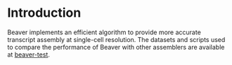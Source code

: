 # Introduction

Beaver implements an efficient algorithm to provide more accurate transcript assembly at single-cell resolution.
The datasets and scripts used to compare the performance of Beaver with other assemblers are available at
[beaver-test](https://github.com/Shao-Group/beaver-test).
